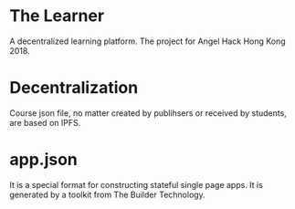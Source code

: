 # The Learner
A decentralized learning platform. The project for Angel Hack Hong Kong 2018.

# Decentralization
Course json file, no matter created by publihsers or received by students, are based on IPFS.

# app.json
It is a special format for constructing stateful single page apps. It is generated by a toolkit from The Builder Technology.
